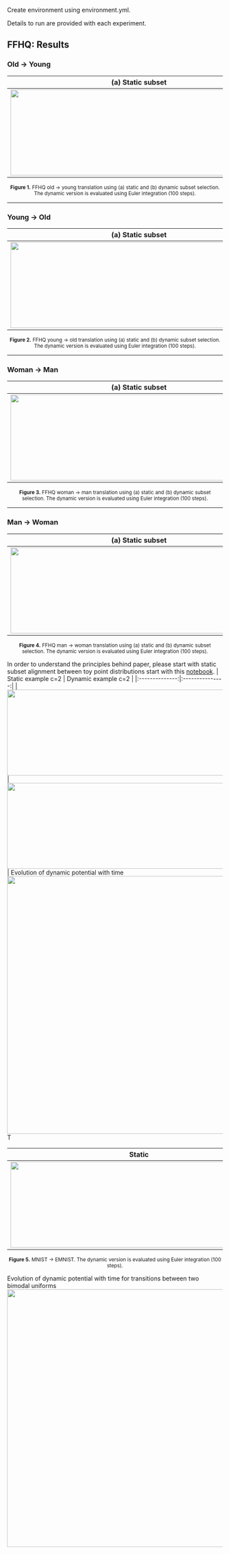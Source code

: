 Create environment using environment.yml.

Details to run are provided with each experiment.

## FFHQ: Results

### Old → Young

| (a) Static subset | (b) Dynamic subset (Euler 100 steps) |
|:--:|:--:|
| <img src="images/ADULT_YOUNG_static.png" style="width:600px; height:200px; object-fit:contain;"/> | <img src="images/ADULT_YOUNG_dynamic_ode.png" style="width:600px; height:200px; object-fit:contain;"/> |

<p align="center">
  <sub><b>Figure 1.</b> FFHQ old → young translation using (a) static and (b) dynamic subset selection. The dynamic version is evaluated using Euler integration (100 steps).</sub>
</p>

---

### Young → Old

| (a) Static subset | (b) Dynamic subset (Euler 100 steps) |
|:--:|:--:|
| <img src="images/YOUNG_ADULT_static.png" style="width:600px; height:200px; object-fit:contain;"/> | <img src="images/YOUNG_ADULT_dynamic_ode.png" style="width:600px; height:200px; object-fit:contain;"/> |

<p align="center">
  <sub><b>Figure 2.</b> FFHQ young → old translation using (a) static and (b) dynamic subset selection. The dynamic version is evaluated using Euler integration (100 steps).</sub>
</p>

---

### Woman → Man

| (a) Static subset | (b) Dynamic subset (Euler 100 steps) |
|:--:|:--:|
| <img src="images/WOMAN_MAN_static.png" style="width:600px; height:200px; object-fit:contain;"/> | <img src="images/WOMAN_MAN_dynamic_ode.png" style="width:600px; height:200px; object-fit:contain;"/> |

<p align="center">
  <sub><b>Figure 3.</b> FFHQ woman → man translation using (a) static and (b) dynamic subset selection. The dynamic version is evaluated using Euler integration (100 steps).</sub>
</p>

---

### Man → Woman

| (a) Static subset | (b) Dynamic subset (Euler 100 steps) |
|:--:|:--:|
| <img src="images/MAN_WOMAN_static.png" style="width:600px; height:200px; object-fit:contain;"/> | <img src="images/MAN_WOMAN_dynamic_ode.png" style="width:600px; height:200px; object-fit:contain;"/> |

<p align="center">
  <sub><b>Figure 4.</b> FFHQ man → woman translation using (a) static and (b) dynamic subset selection. The dynamic version is evaluated using Euler integration (100 steps).</sub>
</p>

In order to understand the principles behind paper, please start with static subset alignment between toy point distributions start with this [notebook](static_subsetting_toy.ipynb).
| Static example c=2 | Dynamic example c=2 |
|:--------------:|:---------------:|
| <img src="images/squares_c2_potential.png" style="width:600px; height:200px; object-fit:contain;"/> | <img src="images/squares_c2_potential_t1.png" style="width:600px; height:200px; object-fit:contain;"/> |
Evolution of dynamic potential with time
<img src="images/d_squaresc2_transition.png" style="width:600px; object-fit:contain;"/>
T

| Static | Dynamic |
|:--------------:|:---------------:|
| <img src="images/MNIST_EMNIST_static_.png" style="width:600px; height:200px; object-fit:contain;"/> | <img src="images/MNIST_EMNIST_dynamic_ode.png" style="width:600px; height:200px; object-fit:contain;"/> |
<p align="center">
  <sub><b>Figure 5.</b> MNIST → EMNIST. The dynamic version is evaluated using Euler integration (100 steps).</sub>
</p>


Evolution of dynamic potential with time for transitions between two bimodal uniforms
<img src="images/ds_diamonds_transistions.png" style="width:600px; object-fit:contain;"/>


